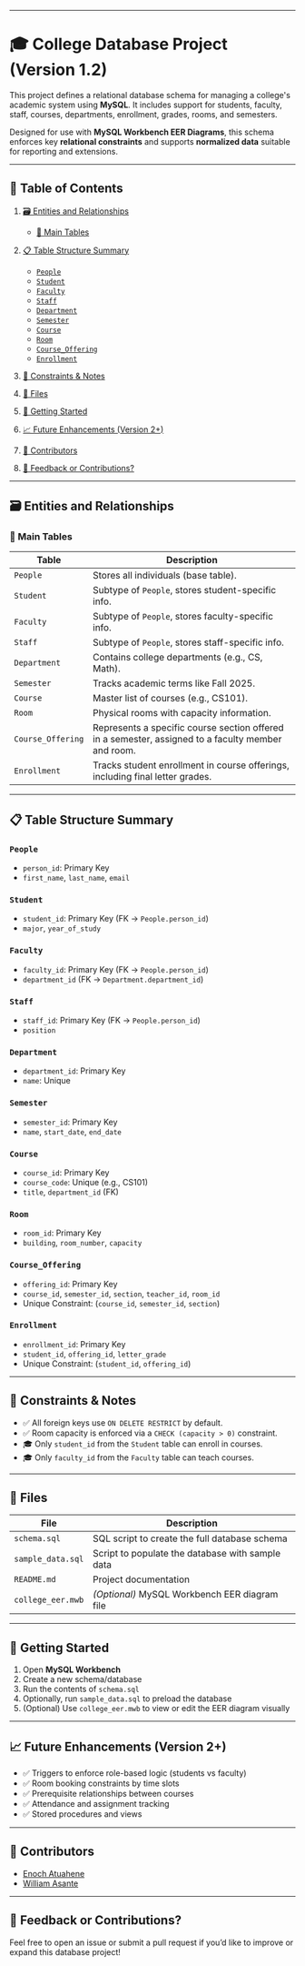 
---

# 🎓 College Database Project (Version 1.2)

This project defines a relational database schema for managing a college's academic system using **MySQL**. It includes support for students, faculty, staff, courses, departments, enrollment, grades, rooms, and semesters.

Designed for use with **MySQL Workbench EER Diagrams**, this schema enforces key **relational constraints** and supports **normalized data** suitable for reporting and extensions.

---

## 📑 Table of Contents

1. [🗃️ Entities and Relationships](#️-entities-and-relationships)

   * [📌 Main Tables](#-main-tables)
2. [📋 Table Structure Summary](#-table-structure-summary)

   * [`People`](#people)
   * [`Student`](#student)
   * [`Faculty`](#faculty)
   * [`Staff`](#staff)
   * [`Department`](#department)
   * [`Semester`](#semester)
   * [`Course`](#course)
   * [`Room`](#room)
   * [`Course_Offering`](#course_offering)
   * [`Enrollment`](#enrollment)
3. [🔐 Constraints & Notes](#-constraints--notes)
4. [📂 Files](#-files)
5. [🚀 Getting Started](#-getting-started)
6. [📈 Future Enhancements (Version 2+)](#-future-enhancements-version-2)
7. [👥 Contributors](#-contributors)
8. [💬 Feedback or Contributions?](#-feedback-or-contributions)

---

## 🗃️ Entities and Relationships

### 📌 Main Tables

| Table             | Description                                                                                        |
| ----------------- | -------------------------------------------------------------------------------------------------- |
| `People`          | Stores all individuals (base table).                                                               |
| `Student`         | Subtype of `People`, stores student-specific info.                                                 |
| `Faculty`         | Subtype of `People`, stores faculty-specific info.                                                 |
| `Staff`           | Subtype of `People`, stores staff-specific info.                                                   |
| `Department`      | Contains college departments (e.g., CS, Math).                                                     |
| `Semester`        | Tracks academic terms like Fall 2025.                                                              |
| `Course`          | Master list of courses (e.g., CS101).                                                              |
| `Room`            | Physical rooms with capacity information.                                                          |
| `Course_Offering` | Represents a specific course section offered in a semester, assigned to a faculty member and room. |
| `Enrollment`      | Tracks student enrollment in course offerings, including final letter grades.                      |

---

## 📋 Table Structure Summary

### `People`

* `person_id`: Primary Key
* `first_name`, `last_name`, `email`

### `Student`

* `student_id`: Primary Key (FK → `People.person_id`)
* `major`, `year_of_study`

### `Faculty`

* `faculty_id`: Primary Key (FK → `People.person_id`)
* `department_id` (FK → `Department.department_id`)

### `Staff`

* `staff_id`: Primary Key (FK → `People.person_id`)
* `position`

### `Department`

* `department_id`: Primary Key
* `name`: Unique

### `Semester`

* `semester_id`: Primary Key
* `name`, `start_date`, `end_date`

### `Course`

* `course_id`: Primary Key
* `course_code`: Unique (e.g., CS101)
* `title`, `department_id` (FK)

### `Room`

* `room_id`: Primary Key
* `building`, `room_number`, `capacity`

### `Course_Offering`

* `offering_id`: Primary Key
* `course_id`, `semester_id`, `section`, `teacher_id`, `room_id`
* Unique Constraint: (`course_id`, `semester_id`, `section`)

### `Enrollment`

* `enrollment_id`: Primary Key
* `student_id`, `offering_id`, `letter_grade`
* Unique Constraint: (`student_id`, `offering_id`)

---

## 🔐 Constraints & Notes

* ✅ All foreign keys use `ON DELETE RESTRICT` by default.
* ✅ Room capacity is enforced via a `CHECK (capacity > 0)` constraint.
* 🎓 Only `student_id` from the `Student` table can enroll in courses.
* 🎓 Only `faculty_id` from the `Faculty` table can teach courses.

---

## 📂 Files

| File              | Description                                      |
| ----------------- | ------------------------------------------------ |
| `schema.sql`      | SQL script to create the full database schema    |
| `sample_data.sql` | Script to populate the database with sample data |
| `README.md`       | Project documentation                            |
| `college_eer.mwb` | *(Optional)* MySQL Workbench EER diagram file    |

---

## 🚀 Getting Started

1. Open **MySQL Workbench**
2. Create a new schema/database
3. Run the contents of `schema.sql`
4. Optionally, run `sample_data.sql` to preload the database
5. (Optional) Use `college_eer.mwb` to view or edit the EER diagram visually

---

## 📈 Future Enhancements (Version 2+)

* ✅ Triggers to enforce role-based logic (students vs faculty)
* ✅ Room booking constraints by time slots
* ✅ Prerequisite relationships between courses
* ✅ Attendance and assignment tracking
* ✅ Stored procedures and views

---

## 👥 Contributors

* [Enoch Atuahene](https://github.com/Typher7)
* [William Asante](https://github.com/Kraeon20)

---

## 💬 Feedback or Contributions?

Feel free to open an issue or submit a pull request if you’d like to improve or expand this database project!
